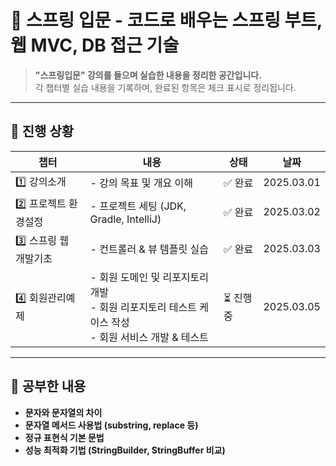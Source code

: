 # 📖 스프링 입문 - 코드로 배우는 스프링 부트, 웹 MVC, DB 접근 기술

> **"스프링입문" 강의를 들으며 실습한 내용을 정리한 공간입니다.**  
> 각 챕터별 실습 내용을 기록하며, 완료된 항목은 체크 표시로 정리됩니다.

---

## 📌 **진행 상황**
| 챕터 | 내용 | 상태 | 날짜 |
|------|------|------|------|
| 1️⃣ 강의소개 | - 강의 목표 및 개요 이해 | ✅ 완료 | 2025.03.01 |
| 2️⃣ 프로젝트 환경설정 | - 프로젝트 세팅 (JDK, Gradle, IntelliJ) | ✅ 완료 | 2025.03.02 |
| 3️⃣ 스프링 웹 개발기초 | - 컨트롤러 & 뷰 템플릿 실습 | ✅ 완료 | 2025.03.03 |
| 4️⃣ 회원관리예제 | - 회원 도메인 및 리포지토리 개발<br> - 회원 리포지토리 테스트 케이스 작성<br> - 회원 서비스 개발 & 테스트 | ⏳ 진행 중 | 2025.03.05 |

---

## 📝 **공부한 내용**
- **문자와 문자열의 차이**
- **문자열 메서드 사용법 (substring, replace 등)**
- **정규 표현식 기본 문법**
- **성능 최적화 기법 (StringBuilder, StringBuffer 비교)**  
